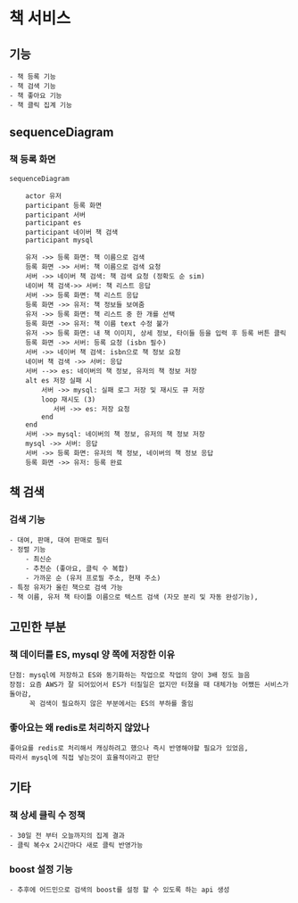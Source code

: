
# 책 서비스
## 기능
    - 책 등록 기능
    - 책 검색 기능
    - 책 좋아요 기능
    - 책 클릭 집계 기능

## sequenceDiagram
### 책 등록 화면
```mermaid
sequenceDiagram
        
    actor 유저
    participant 등록 화면
    participant 서버
    participant es
    participant 네이버 책 검색
    participant mysql
    
    유저 ->> 등록 화면: 책 이름으로 검색
    등록 화면 ->> 서버: 책 이름으로 검색 요청
    서버 ->> 네이버 책 검색: 책 검색 요청 (정확도 순 sim)
    네이버 책 검색->> 서버: 책 리스트 응답
    서버 ->> 등록 화면: 책 리스트 응답
    등록 화면 ->> 유저: 책 정보들 보여줌
    유저 ->> 등록 화면: 책 리스트 중 한 개를 선택
    등록 화면 ->> 유저: 책 이름 text 수정 불가
    유저 ->> 등록 화면: 내 책 이미지, 상세 정보, 타이들 등을 입력 후 등록 버튼 클릭
    등록 화면 ->> 서버: 등록 요청 (isbn 필수)
    서버 ->> 네이버 책 검색: isbn으로 책 정보 요청
    네이버 책 검색 ->> 서버: 응답
    서버 -->> es: 네이버의 책 정보, 유저의 책 정보 저장
    alt es 저장 실패 시
        서버 ->> mysql: 실패 로그 저장 및 재시도 큐 저장
        loop 재시도 (3)
           서버 ->> es: 저장 요청 
        end
    end
    서버 ->> mysql: 네이버의 책 정보, 유저의 책 정보 저장
    mysql ->> 서버: 응답
    서버 ->> 등록 화면: 유저의 책 정보, 네이버의 책 정보 응답
    등록 화면 ->> 유저: 등록 완료 
```

## 책 검색 

### 검색 기능
    - 대여, 판매, 대여 판매로 필터 
    - 정렬 기능
        - 최신순
        - 추천순 (좋아요, 클릭 수 복합)
        - 가까운 순 (유저 프로필 주소, 현재 주소)
    - 특정 유저가 올린 책으로 검색 가능
    - 책 이름, 유저 책 타이틀 이름으로 텍스트 검색 (자모 분리 및 자동 완성기능), 


## 고민한 부분

### 책 데이터를 ES, mysql 양 쪽에 저장한 이유 
    단점: mysql에 저장하고 ES와 동기화하는 작업으로 작업의 양이 3배 정도 늘음 
    장점: 요즘 AWS가 잘 되어있어서 ES가 터질일은 없지만 터졌을 때 대체가능 어쨌든 서비스가 돌아감, 
         꼭 검색이 필요하지 않은 부분에서는 ES의 부하를 줄임

### 좋아요는 왜 redis로 처리하지 않았나
    좋아요를 redis로 처리해서 캐싱하려고 했으나 즉시 반영해야할 필요가 있었음, 
    따라서 mysql에 직접 넣는것이 효율적이라고 판단

## 기타 

### 책 상세 클릭 수 정책
    - 30일 전 부터 오늘까지의 집계 결과
    - 클릭 복수x 2시간마다 새로 클릭 반영가능

### boost 설정 기능
    - 추후에 어드민으로 검색의 boost를 설정 할 수 있도록 하는 api 생성

